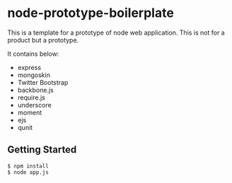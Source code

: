 # node-prototype-boilerplate

This is a template for a prototype of node web application.  This is not for a product but a prototype.

 It contains below:


+ express
+ mongoskin
+ Twitter Bootstrap
+ backbone.js
+ require.js
+ underscore
+ moment
+ ejs
+ qunit

## Getting Started
```
$ npm install
$ node app.js
```

